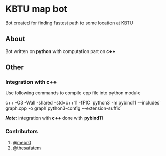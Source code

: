 # KBTU map bot

Bot created for finding fastest path to some location at KBTU

## About

Bot written on **python** with computation part on **c++**

## Other

### Integration with c++

Use following commands to compile cpp file into python module

c++ -O3 -Wall -shared -std=c++11 -fPIC \`python3 -m pybind11 --includes\` 
graph.cpp -o graph\`python3-config --extension-suffix\`

**_Note:_** integration with **c++** done with **pybind11**

### Contributors

1. [@mebr0](https://github.com/MeBr0)
2. [@thesafatem](https://github.com/thesafatem)
